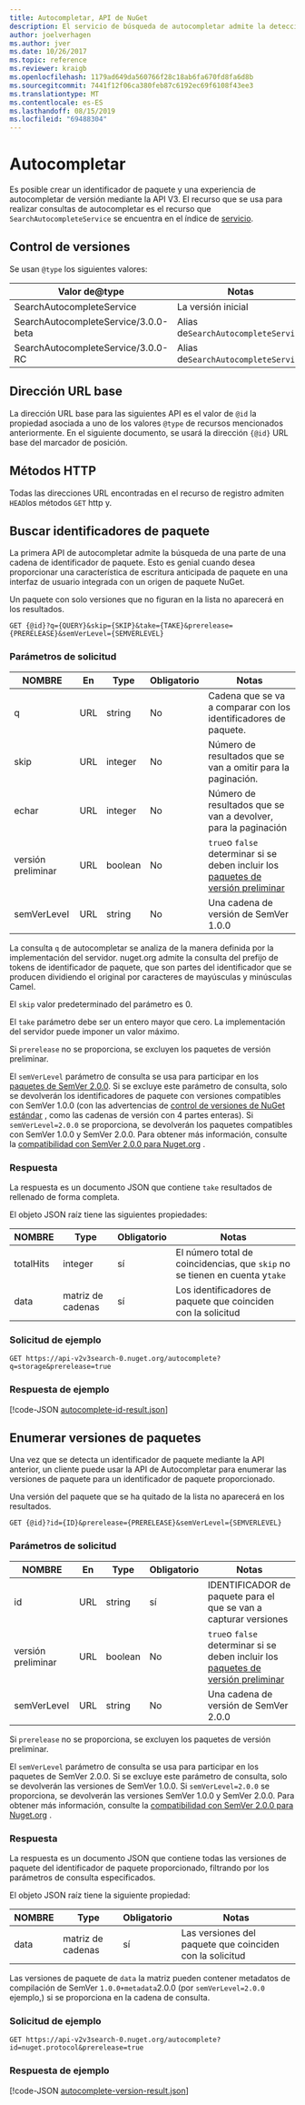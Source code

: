 ```yaml
---
title: Autocompletar, API de NuGet
description: El servicio de búsqueda de autocompletar admite la detección interactiva de identificadores y versiones de paquetes.
author: joelverhagen
ms.author: jver
ms.date: 10/26/2017
ms.topic: reference
ms.reviewer: kraigb
ms.openlocfilehash: 1179ad649da560766f28c18ab6fa670fd8fa6d8b
ms.sourcegitcommit: 7441f12f06ca380feb87c6192ec69f6108f43ee3
ms.translationtype: MT
ms.contentlocale: es-ES
ms.lasthandoff: 08/15/2019
ms.locfileid: "69488304"
---
```

# <a name="autocomplete"></a>Autocompletar

Es posible crear un identificador de paquete y una experiencia de autocompletar de versión mediante la API V3. El recurso que se usa para realizar consultas de autocompletar es el recurso que `SearchAutocompleteService` se encuentra en el índice de [servicio](service-index.md).

## <a name="versioning"></a>Control de versiones

Se usan `@type` los siguientes valores:

Valor de@type                          | Notas
------------------------------------ | -----
SearchAutocompleteService            | La versión inicial
SearchAutocompleteService/3.0.0-beta | Alias de`SearchAutocompleteService`
SearchAutocompleteService/3.0.0-RC   | Alias de`SearchAutocompleteService`

## <a name="base-url"></a>Dirección URL base

La dirección URL base para las siguientes API es el valor de `@id` la propiedad asociada a uno de los valores `@type` de recursos mencionados anteriormente. En el siguiente documento, se usará la dirección `{@id}` URL base del marcador de posición.

## <a name="http-methods"></a>Métodos HTTP

Todas las direcciones URL encontradas en el recurso de registro admiten `HEAD`los métodos `GET` http y.

## <a name="search-for-package-ids"></a>Buscar identificadores de paquete

La primera API de autocompletar admite la búsqueda de una parte de una cadena de identificador de paquete. Esto es genial cuando desea proporcionar una característica de escritura anticipada de paquete en una interfaz de usuario integrada con un origen de paquete NuGet.

Un paquete con solo versiones que no figuran en la lista no aparecerá en los resultados.

    GET {@id}?q={QUERY}&skip={SKIP}&take={TAKE}&prerelease={PRERELEASE}&semVerLevel={SEMVERLEVEL}

### <a name="request-parameters"></a>Parámetros de solicitud

NOMBRE        | En     | Type    | Obligatorio | Notas
----------- | ------ | ------- | -------- | -----
q           | URL    | string  | No       | Cadena que se va a comparar con los identificadores de paquete.
skip        | URL    | integer | No       | Número de resultados que se van a omitir para la paginación.
echar        | URL    | integer | No       | Número de resultados que se van a devolver, para la paginación
versión preliminar  | URL    | boolean | No       | `true`o `false` determinar si se deben incluir los [paquetes de versión preliminar](../create-packages/prerelease-packages.md)
semVerLevel | URL    | string  | No       | Una cadena de versión de SemVer 1.0.0 

La consulta `q` de autocompletar se analiza de la manera definida por la implementación del servidor. nuget.org admite la consulta del prefijo de tokens de identificador de paquete, que son partes del identificador que se producen dividiendo el original por caracteres de mayúsculas y minúsculas Camel.

El `skip` valor predeterminado del parámetro es 0.

El `take` parámetro debe ser un entero mayor que cero. La implementación del servidor puede imponer un valor máximo.

Si `prerelease` no se proporciona, se excluyen los paquetes de versión preliminar.

El `semVerLevel` parámetro de consulta se usa para participar en los [paquetes de SemVer 2.0.0](https://github.com/NuGet/Home/wiki/SemVer2-support-for-nuget.org-%28server-side%29#identifying-semver-v200-packages).
Si se excluye este parámetro de consulta, solo se devolverán los identificadores de paquete con versiones compatibles con SemVer 1.0.0 (con las advertencias de [control de versiones de NuGet estándar](../concepts/package-versioning.md) , como las cadenas de versión con 4 partes enteras).
Si `semVerLevel=2.0.0` se proporciona, se devolverán los paquetes compatibles con SemVer 1.0.0 y SemVer 2.0.0. Para obtener más información, consulte la [compatibilidad con SemVer 2.0.0 para Nuget.org](https://github.com/NuGet/Home/wiki/SemVer2-support-for-nuget.org-%28server-side%29) .

### <a name="response"></a>Respuesta

La respuesta es un documento JSON que contiene `take` resultados de rellenado de forma completa.

El objeto JSON raíz tiene las siguientes propiedades:

NOMBRE      | Type             | Obligatorio | Notas
--------- | ---------------- | -------- | -----
totalHits | integer          | sí      | El número total de coincidencias, que `skip` no se tienen en cuenta y`take`
data      | matriz de cadenas | sí      | Los identificadores de paquete que coinciden con la solicitud

### <a name="sample-request"></a>Solicitud de ejemplo

    GET https://api-v2v3search-0.nuget.org/autocomplete?q=storage&prerelease=true

### <a name="sample-response"></a>Respuesta de ejemplo

[!code-JSON [autocomplete-id-result.json](./_data/autocomplete-id-result.json)]

## <a name="enumerate-package-versions"></a>Enumerar versiones de paquetes

Una vez que se detecta un identificador de paquete mediante la API anterior, un cliente puede usar la API de Autocompletar para enumerar las versiones de paquete para un identificador de paquete proporcionado.

Una versión del paquete que se ha quitado de la lista no aparecerá en los resultados.

    GET {@id}?id={ID}&prerelease={PRERELEASE}&semVerLevel={SEMVERLEVEL}

### <a name="request-parameters"></a>Parámetros de solicitud

NOMBRE        | En     | Type    | Obligatorio | Notas
----------- | ------ | ------- | -------- | -----
id          | URL    | string  | sí      | IDENTIFICADOR de paquete para el que se van a capturar versiones
versión preliminar  | URL    | boolean | No       | `true`o `false` determinar si se deben incluir los [paquetes de versión preliminar](../create-packages/prerelease-packages.md)
semVerLevel | URL    | string  | No       | Una cadena de versión de SemVer 2.0.0 

Si `prerelease` no se proporciona, se excluyen los paquetes de versión preliminar.

El `semVerLevel` parámetro de consulta se usa para participar en los paquetes de SemVer 2.0.0. Si se excluye este parámetro de consulta, solo se devolverán las versiones de SemVer 1.0.0. Si `semVerLevel=2.0.0` se proporciona, se devolverán las versiones SemVer 1.0.0 y SemVer 2.0.0. Para obtener más información, consulte la [compatibilidad con SemVer 2.0.0 para Nuget.org](https://github.com/NuGet/Home/wiki/SemVer2-support-for-nuget.org-%28server-side%29) .

### <a name="response"></a>Respuesta

La respuesta es un documento JSON que contiene todas las versiones de paquete del identificador de paquete proporcionado, filtrando por los parámetros de consulta especificados.

El objeto JSON raíz tiene la siguiente propiedad:

NOMBRE      | Type             | Obligatorio | Notas
--------- | ---------------- | -------- | -----
data      | matriz de cadenas | sí      | Las versiones del paquete que coinciden con la solicitud

Las versiones de paquete de `data` la matriz pueden contener metadatos de compilación de SemVer `1.0.0+metadata`2.0.0 (por `semVerLevel=2.0.0` ejemplo,) si se proporciona en la cadena de consulta.

### <a name="sample-request"></a>Solicitud de ejemplo

    GET https://api-v2v3search-0.nuget.org/autocomplete?id=nuget.protocol&prerelease=true

### <a name="sample-response"></a>Respuesta de ejemplo

[!code-JSON [autocomplete-version-result.json](./_data/autocomplete-version-result.json)]
